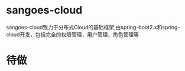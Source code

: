 # sangoes-cloud
sangoes-cloud致力于分布式Cloud的基础框架,由spring-boot2.x和spring-cloud开发，包括完全的权限管理，用户管理，角色管理等

# 待做